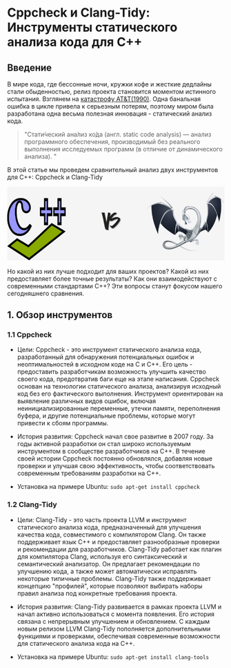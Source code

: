 #  Cppcheck и Clang-Tidy: Инструменты статического анализа кода для C++

## Введение

В мире кода, где бессонные ночи, кружки кофе и жесткие дедлайны стали обыденностью, релиз проекта становится моментом истинного испытания. 
Взглянем на [катастрофу AT&T(1990)](https://youtu.be/HD5ukgbBXAM). Одна банальная ошибка в цикле привела к серьезным потерям, поэтому миром была разработана одна весьма полезная инновация - статический анализ кода.

> "Стати́ческий ана́лиз ко́да (англ. static code analysis) — анализ программного обеспечения, производимый без реального выполнения исследуемых программ (в отличие от динамического анализа). "

В этой статье мы проведем сравнительный анализ двух инструментов для C++: Cppcheck и Clang-Tidy 

![versus](https://github.com/avolidaga/ITMO/blob/main/3-course/Computer%20Architecture/paper/versus.png)


Но какой из них лучше подходит для ваших проектов? Какой из них предоставляет более точные результаты? Как они взаимодействуют с современными стандартами C++? 
Эти вопросы станут фокусом нашего сегодняшнего сравнения.

## 1. Обзор инструментов

### 1.1 Cppcheck

- Цели:
Cppcheck - это инструмент статического анализа кода, разработанный для обнаружения потенциальных ошибок и неоптимальностей в исходном коде на C и C++. Его цель - предоставить разработчикам возможность улучшить качество своего кода, предотвратив баги еще на этапе написания. Cppcheck основан на технологии статического анализа, анализируя исходный код без его фактического выполнения. Инструмент ориентирован на выявление различных видов ошибок, включая неинициализированные переменные, утечки памяти, переполнения буфера, и другие потенциальные проблемы, которые могут привести к сбоям программы.

- История развития:
Cppcheck начал свое развитие в 2007 году. За годы активной разработки он стал широко используемым инструментом в сообществе разработчиков на C++. В течение своей истории Cppcheck постоянно обновлялся, добавляя новые проверки и улучшая свою эффективность, чтобы соответствовать современным требованиям разработки на C++.

- Установка на примере Ubuntu: `sudo apt-get install cppcheck`

### 1.2 Clang-Tidy

- Цели:
Clang-Tidy - это часть проекта LLVM и инструмент статического анализа кода, предназначенный для улучшения качества кода, совместимого с компилятором Clang. Он также поддерживает язык C++ и предоставляет разнообразные проверки и рекомендации для разработчиков. Clang-Tidy работает как плагин для компилятора Clang, используя его синтаксический и семантический анализатор. Он предлагает рекомендации по улучшению кода, а также может автоматически исправлять некоторые типичные проблемы. Clang-Tidy также поддерживает концепцию "профилей", которые позволяют выбирать наборы правил анализа под конкретные требования проекта.

- История развития:
Clang-Tidy развивается в рамках проекта LLVM и начал активно использоваться с момента появления. Его история связана с непрерывным улучшением и обновлением. С каждым новым релизом LLVM Clang-Tidy пополняется дополнительными функциями и проверками, обеспечивая современные возможности для статического анализа кода на C++.

- Установка на примере Ubuntu: `sudo apt-get install clang-tools`


